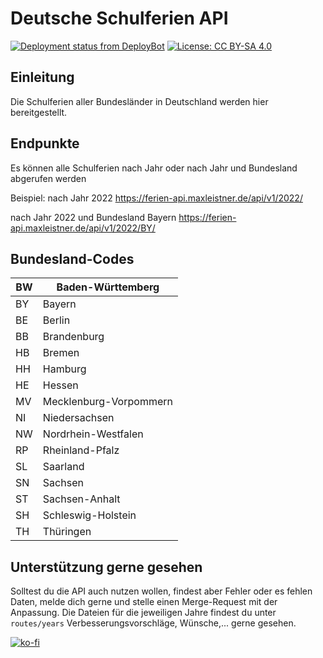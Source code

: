 # Deutsche Schulferien API

[![Deployment status from DeployBot](https://fuxdev.deploybot.com/badge/77558060233260/207735.svg)](https://deploybot.com)
[![License: CC BY-SA 4.0](https://licensebuttons.net/l/by-sa/4.0/80x15.png)](https://creativecommons.org/licenses/by-sa/4.0/)

## Einleitung

Die Schulferien aller Bundesländer in Deutschland werden hier bereitgestellt.

## Endpunkte

Es können alle Schulferien nach Jahr oder nach Jahr und Bundesland abgerufen werden

Beispiel:
nach Jahr 2022
https://ferien-api.maxleistner.de/api/v1/2022/

nach Jahr 2022 und Bundesland Bayern
https://ferien-api.maxleistner.de/api/v1/2022/BY/

## Bundesland-Codes

| BW  | Baden-Württemberg      |
| --- | ---------------------- |
| BY  | Bayern                 |
| BE  | Berlin                 |
| BB  | Brandenburg            |
| HB  | Bremen                 |
| HH  | Hamburg                |
| HE  | Hessen                 |
| MV  | Mecklenburg-Vorpommern |
| NI  | Niedersachsen          |
| NW  | Nordrhein-Westfalen    |
| RP  | Rheinland-Pfalz        |
| SL  | Saarland               |
| SN  | Sachsen                |
| ST  | Sachsen-Anhalt         |
| SH  | Schleswig-Holstein     |
| TH  | Thüringen              |

## Unterstützung gerne gesehen

Solltest du die API auch nutzen wollen, findest aber Fehler oder es fehlen Daten, melde dich gerne und stelle einen Merge-Request mit der Anpassung. Die Dateien für die jeweiligen Jahre findest du unter `routes/years`
Verbesserungsvorschläge, Wünsche,... gerne gesehen.

[![ko-fi](https://ko-fi.com/img/githubbutton_sm.svg)](https://ko-fi.com/V7V8GDFQJ)
